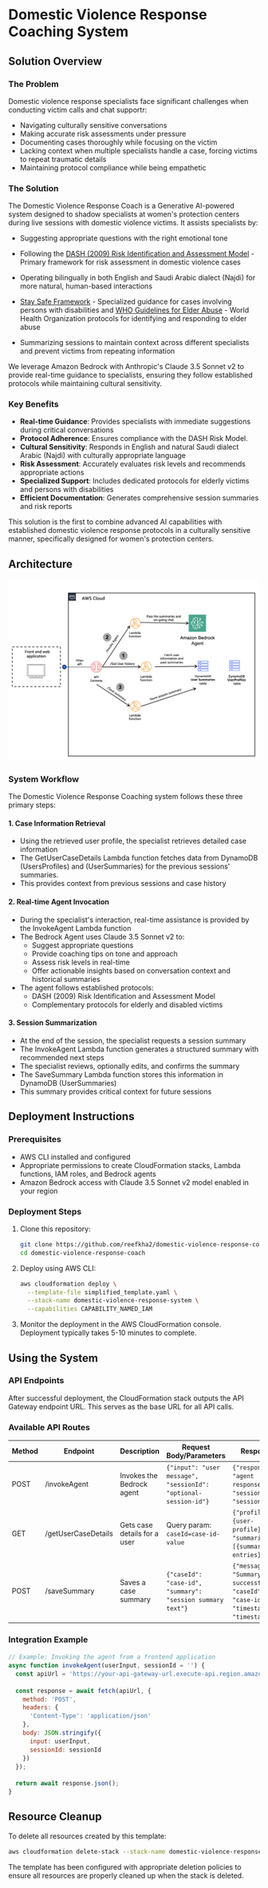 # Domestic Violence Response Coaching System

## Solution Overview

### The Problem

Domestic violence response specialists face significant challenges when conducting victim calls and chat supportr:
- Navigating culturally sensitive conversations
- Making accurate risk assessments under pressure
- Documenting cases thoroughly while focusing on the victim
- Lacking context when multiple specialists handle a case, forcing victims to repeat traumatic details
- Maintaining protocol compliance while being empathetic


### The Solution

The Domestic Violence Response Coach is a Generative AI-powered system designed to shadow specialists at women's protection centers during live sessions with domestic violence victims. It assists specialists by:

- Suggesting appropriate questions with the right emotional tone
- Following the [DASH (2009) Risk Identification and Assessment Model](https://www.dashriskchecklist.co.uk/) - Primary framework for risk assessment in domestic violence cases
- Operating bilingually in both English and Saudi Arabic dialect (Najdi) for more natural, human-based interactions
- [Stay Safe Framework](https://www.staysafe.org/resources/) - Specialized guidance for cases involving persons with disabilities and [WHO Guidelines for Elder Abuse](https://www.who.int/news-room/fact-sheets/detail/elder-abuse) - World Health Organization protocols for identifying and responding to elder abuse

- Summarizing sessions to maintain context across different specialists and prevent victims from repeating information

We leverage Amazon Bedrock with Anthropic's Claude 3.5 Sonnet v2 to provide real-time guidance to specialists, ensuring they follow established protocols while maintaining cultural sensitivity.


### Key Benefits

- **Real-time Guidance**: Provides specialists with immediate suggestions during critical conversations
- **Protocol Adherence**: Ensures compliance with the DASH Risk Model.
- **Cultural Sensitivity**: Responds in English and natural Saudi dialect Arabic (Najdi) with culturally appropriate language
- **Risk Assessment**: Accurately evaluates risk levels and recommends appropriate actions
- **Specialized Support**: Includes dedicated protocols for elderly victims and persons with disabilities
- **Efficient Documentation**: Generates comprehensive session summaries and risk reports


This solution is the first to combine advanced AI capabilities with established domestic violence response protocols in a culturally sensitive manner, specifically designed for women's protection centers.

## Architecture

![Architecture Diagram](architecture_diagram.png)



### System Workflow

The Domestic Violence Response Coaching system follows these three primary steps:


#### 1. Case Information Retrieval
- Using the retrieved user profile, the specialist retrieves detailed case information
- The GetUserCaseDetails Lambda function fetches data from DynamoDB (UsersProfiles) and (UserSummaries) for the previous sessions' summaries.
- This provides context from previous sessions and case history

#### 2. Real-time Agent Invocation
- During the specialist's interaction, real-time assistance is provided by the InvokeAgent Lambda function
- The Bedrock Agent uses Claude 3.5 Sonnet v2 to:
  - Suggest appropriate questions
  - Provide coaching tips on tone and approach
  - Assess risk levels in real-time
  - Offer actionable insights based on conversation context and historical summaries
- The agent follows established protocols:
  - DASH (2009) Risk Identification and Assessment Model
  - Complementary protocols for elderly and disabled victims

#### 3. Session Summarization
- At the end of the session, the specialist requests a session summary
- The InvokeAgent Lambda function generates a structured summary with recommended next steps
- The specialist reviews, optionally edits, and confirms the summary
- The SaveSummary Lambda function stores this information in DynamoDB (UserSummaries)
- This summary provides critical context for future sessions



## Deployment Instructions

### Prerequisites

- AWS CLI installed and configured
- Appropriate permissions to create CloudFormation stacks, Lambda functions, IAM roles, and Bedrock agents
- Amazon Bedrock access with Claude 3.5 Sonnet v2 model enabled in your region

### Deployment Steps

1. Clone this repository:
   ```bash
   git clone https://github.com/reefkha2/domestic-violence-response-coach.git
   cd domestic-violence-response-coach
   ```

2. Deploy using AWS CLI:
   ```bash
   aws cloudformation deploy \
     --template-file simplified_template.yaml \
     --stack-name domestic-violence-response-system \
     --capabilities CAPABILITY_NAMED_IAM
   ```

3. Monitor the deployment in the AWS CloudFormation console. Deployment typically takes 5-10 minutes to complete.

## Using the System

### API Endpoints

After successful deployment, the CloudFormation stack outputs the API Gateway endpoint URL. This serves as the base URL for all API calls.

### Available API Routes

| Method | Endpoint | Description | Request Body/Parameters | Response |
|--------|----------|-------------|------------------------|----------|
| POST | /invokeAgent | Invokes the Bedrock agent | `{"input": "user message", "sessionId": "optional-session-id"}` | `{"response": "agent response", "sessionId": "session-id"}` |
| GET | /getUserCaseDetails | Gets case details for a user | Query param: `caseId=case-id-value` | `{"profile": {user-profile}, "summaries": [{summary-entries}]}` |
| POST | /saveSummary | Saves a case summary | `{"caseId": "case-id", "summary": "session summary text"}` | `{"message": "Summary saved successfully", "caseId": "case-id", "timestamp": "timestamp"}` |

### Integration Example

```javascript
// Example: Invoking the agent from a frontend application
async function invokeAgent(userInput, sessionId = '') {
  const apiUrl = 'https://your-api-gateway-url.execute-api.region.amazonaws.com/prod/invokeAgent';
  
  const response = await fetch(apiUrl, {
    method: 'POST',
    headers: {
      'Content-Type': 'application/json'
    },
    body: JSON.stringify({
      input: userInput,
      sessionId: sessionId
    })
  });
  
  return await response.json();
}
```

## Resource Cleanup

To delete all resources created by this template:

```bash
aws cloudformation delete-stack --stack-name domestic-violence-response-system
```

The template has been configured with appropriate deletion policies to ensure all resources are properly cleaned up when the stack is deleted.


